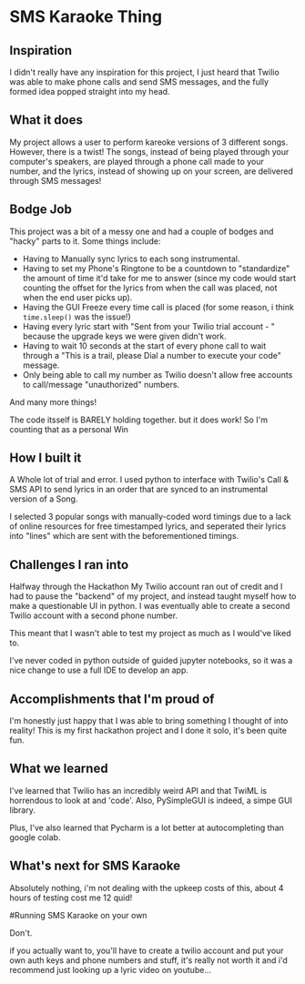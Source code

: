# SMS Karaoke Thing

## Inspiration

I didn't really have any inspiration for this project, I just heard that Twilio was able to make phone calls and send SMS messages, and the fully formed idea popped straight into my head.

## What it does
My project allows a user to perform kareoke versions of 3 different songs.
However, there is a twist! 
The songs, instead of being played through your computer's speakers, are played through a phone call made to your number, and the lyrics, instead of showing up on your screen, are delivered through SMS messages!

## Bodge Job

This project was a bit of a messy one and had a couple of bodges and "hacky" parts to it.
Some things include:
- Having to Manually sync lyrics to each song instrumental.
- Having to set my Phone's Ringtone to be a countdown to "standardize" the amount of time it'd take for me to answer (since my code would start counting the offset for the lyrics from when the call was placed, not when the end user picks up).
- Having the GUI Freeze every time call is placed (for some reason, i think ```time.sleep()``` was the issue!)
- Having every lyric start with "Sent from your Twilio trial account - " because the upgrade keys we were given didn't work.
- Having to wait 10 seconds at the start of every phone call to wait through a "This is a trail, please Dial a number to execute your code" message.
- Only being able to call my number as Twilio doesn't allow free accounts to call/message "unauthorized" numbers.

And many more things!

The code itsself is BARELY holding together. but it does work! So I'm counting that as a personal Win


## How I built it
A Whole lot of trial and error.
I used python to interface with Twilio's Call & SMS API to send lyrics in an order that are synced to an instrumental version of a Song.

I selected 3 popular songs with manually-coded word timings due to a lack of online resources for free timestamped lyrics, and seperated their lyrics into "lines" which are sent with the beforementioned timings.

## Challenges I ran into

Halfway through the Hackathon My Twilio account ran out of credit and I had to pause the "backend" of  my project, and instead taught myself how to make a questionable UI in python.
I was eventually able to create a second Twilio account with a second phone number.

This meant that I wasn't able to test my project as much as I would've liked to.

I've never coded in python outside of guided jupyter notebooks, so it was a nice change to use a full IDE to develop an app.

## Accomplishments that I'm proud of

I'm honestly just happy that I was able to bring something I thought of into reality!
This is my first hackathon project and I done it solo, it's been quite fun.

## What we learned

I've learned that Twilio has an incredibly weird API and that TwiML is horrendous to look at and 'code'.
Also, PySimpleGUI is indeed, a simpe GUI library.

Plus, I've also learned that Pycharm is a lot better at autocompleting than google colab.

## What's next for SMS Karaoke

Absolutely nothing, i'm not dealing with the upkeep costs of this, about 4 hours of testing cost me 12 quid!



#Running SMS Karaoke on your own

Don't. 

if you actually want to, you'll have to create a twilio account and put your own auth keys and phone numbers and stuff, it's really not worth it and i'd recommend just looking
up a lyric video on youtube...

